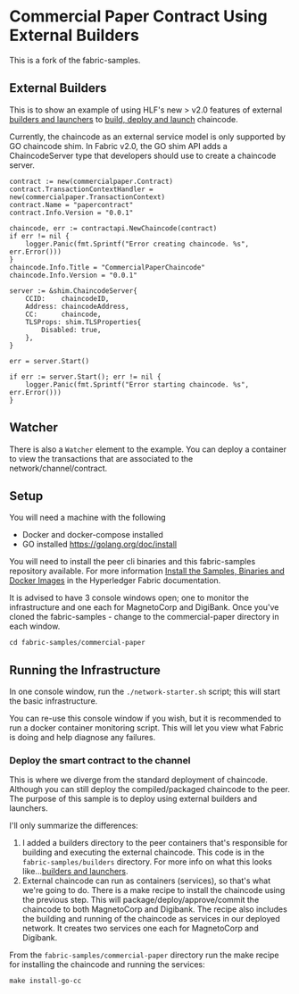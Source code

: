 # Commercial Paper Contract Using External Builders

This is a fork of the fabric-samples.

## External Builders

This is to show an example of using HLF's new > v2.0 features of external [builders and launchers](https://hyperledger-fabric.readthedocs.io/en/release-2.2/cc_launcher.html) to [build, deploy and launch](https://hyperledger-fabric.readthedocs.io/en/release-2.2/cc_service.html) chaincode.

Currently, the chaincode as an external service model is only supported by GO chaincode shim. In Fabric v2.0, the GO shim API adds a ChaincodeServer type that developers should use to create a chaincode server.

```
contract := new(commercialpaper.Contract)
contract.TransactionContextHandler = new(commercialpaper.TransactionContext)
contract.Name = "papercontract"
contract.Info.Version = "0.0.1"

chaincode, err := contractapi.NewChaincode(contract)
if err != nil {
    logger.Panic(fmt.Sprintf("Error creating chaincode. %s", err.Error()))
}
chaincode.Info.Title = "CommercialPaperChaincode"
chaincode.Info.Version = "0.0.1"

server := &shim.ChaincodeServer{
    CCID:    chaincodeID,
    Address: chaincodeAddress,
    CC:      chaincode,
    TLSProps: shim.TLSProperties{
        Disabled: true,
    },
}

err = server.Start()

if err := server.Start(); err != nil {
    logger.Panic(fmt.Sprintf("Error starting chaincode. %s", err.Error()))
}
```

## Watcher

There is also a ```Watcher``` element to the example.  You can deploy a container to view the transactions that are associated to the network/channel/contract.

## Setup

You will need a machine with the following

- Docker and docker-compose installed
- GO installed https://golang.org/doc/install

You will need to install the peer cli binaries and this fabric-samples repository available. For more information
[Install the Samples, Binaries and Docker Images](https://hyperledger-fabric.readthedocs.io/en/latest/install.html) in the Hyperledger Fabric documentation.

It is advised to have 3 console windows open; one to monitor the infrastructure and one each for MagnetoCorp and DigiBank. Once you've cloned the fabric-samples - change to the commercial-paper directory in each window.

```
cd fabric-samples/commercial-paper
```

## Running the Infrastructure

In one console window, run the `./network-starter.sh` script; this will start the basic infrastructure.

You can re-use this console window if you wish, but it is recommended to run a docker container monitoring script. This will let you view what Fabric is doing and help diagnose any failures.

### Deploy the smart contract to the channel

This is where we diverge from the standard deployment of chaincode.  Although you can still deploy the compiled/packaged chaincode to the peer.  The purpose of this sample is to deploy using external builders and launchers.

I'll only summarize the differences:

1. I added a builders directory to the peer containers that's responsible for building and executing the external chaincode.  This code is in the `fabric-samples/builders` directory.  For more info on what this looks like...[builders and launchers](https://hyperledger-fabric.readthedocs).
2. External chaincode can run as containers (services), so that's what we're going to do.  There is a make recipe to install the chaincode using the previous step.  This will package/deploy/approve/commit the chaincode to both MagnetoCorp and Digibank.  The recipe also includes the building and running of the chaincode as services in our deployed network.  It creates two services one each for MagnetoCorp and Digibank.

From the `fabric-samples/commercial-paper` directory run the make recipe for installing the chaincode and running the services:

```make install-go-cc```